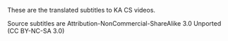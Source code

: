 These are the translated subtitles to KA CS videos.

Source subtitles are Attribution-NonCommercial-ShareAlike 3.0 Unported (CC BY-NC-SA 3.0) 